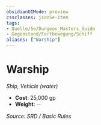 ```yaml
---
obsidianUIMode: preview
cssclasses: json5e-item
tags:
- Quelle/5e/Dungeon_Masters_Guide
- Gegenstand/Fortbewegung/Schiff
aliases: ["Warship"]
---
```

# Warship
*Ship, Vehicle (water)*  

- **Cost**: 25,000 gp
- **Weight**: ⏤

*Source: SRD / Basic Rules*